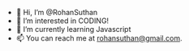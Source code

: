 - 👋 Hi, I’m @RohanSuthan
- 👀 I’m interested in CODING!
- 🌱 I’m currently learning Javascript
- 📫 You can reach me at rohansuthan@gmail.com.

<!---
RohanSuthan/RohanSuthan is a ✨ special ✨ repository because its `README.md` (this file) appears on your GitHub profile.
You can click the Preview link to take a look at your changes.
--->
